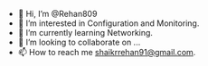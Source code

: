 - 👋 Hi, I’m @Rehan809
- 👀 I’m interested in Configuration and Monitoring.
- 🌱 I’m currently learning Networking.
- 💞️ I’m looking to collaborate on ...
- 📫 How to reach me shaikrrehan91@gmail.com.

<!---
Rehan809/Rehan809 is a ✨ special ✨ repository because its `README.md` (this file) appears on your GitHub profile.
You can click the Preview link to take a look at your changes.
--->
